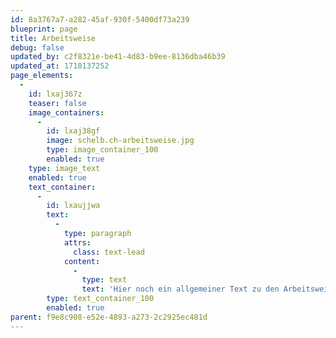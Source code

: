 ```yaml
---
id: 8a3767a7-a282-45af-930f-5400df73a239
blueprint: page
title: Arbeitsweise
debug: false
updated_by: c2f8321e-be41-4d83-b9ee-8136dba46b39
updated_at: 1718137252
page_elements:
  -
    id: lxaj367z
    teaser: false
    image_containers:
      -
        id: lxaj38gf
        image: schelb.ch-arbeitsweise.jpg
        type: image_container_100
        enabled: true
    type: image_text
    enabled: true
    text_container:
      -
        id: lxaujjwa
        text:
          -
            type: paragraph
            attrs:
              class: text-lead
            content:
              -
                type: text
                text: 'Hier noch ein allgemeiner Text zu den Arbeitsweisen einfügen.'
        type: text_container_100
        enabled: true
parent: f9e8c908-e52e-4893-a273-2c2925ec481d
---
```

